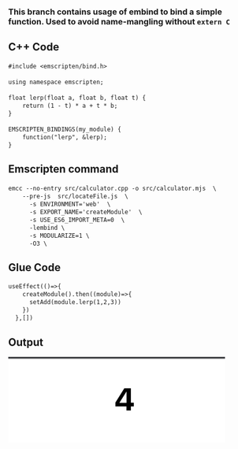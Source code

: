 ### This branch contains usage of embind to bind a simple function. Used to avoid name-mangling without `extern C`


## C++ Code
```
#include <emscripten/bind.h>

using namespace emscripten;

float lerp(float a, float b, float t) {
    return (1 - t) * a + t * b;
}

EMSCRIPTEN_BINDINGS(my_module) {
    function("lerp", &lerp);
}
```

## Emscripten command
```
emcc --no-entry src/calculator.cpp -o src/calculator.mjs  \
	--pre-js  src/locateFile.js  \
	  -s ENVIRONMENT='web'  \
	  -s EXPORT_NAME='createModule'  \
 	  -s USE_ES6_IMPORT_META=0  \
	  -lembind \
	  -s MODULARIZE=1 \
	  -O3 \
```

## Glue Code
```
useEffect(()=>{
    createModule().then((module)=>{
      setAdd(module.lerp(1,2,3))
    })
  },[])
```


## Output 
![output](output.png)